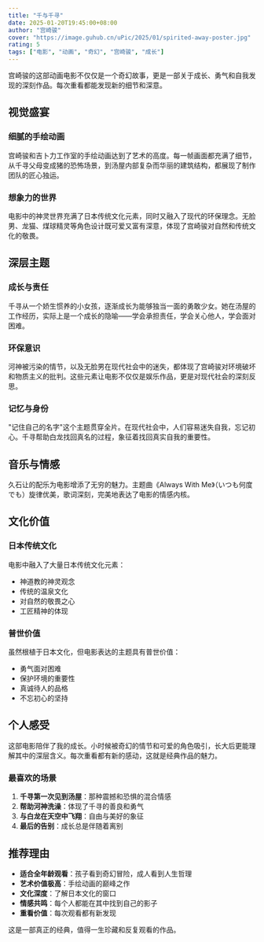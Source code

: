 ```yaml
---
title: "千与千寻"
date: 2025-01-20T19:45:00+08:00
author: "宫崎骏"
cover: "https://image.guhub.cn/uPic/2025/01/spirited-away-poster.jpg"
rating: 5
tags: ["电影", "动画", "奇幻", "宫崎骏", "成长"]
---
```


宫崎骏的这部动画电影不仅仅是一个奇幻故事，更是一部关于成长、勇气和自我发现的深刻作品。每次重看都能发现新的细节和深意。

## 视觉盛宴

### 细腻的手绘动画

宫崎骏和吉卜力工作室的手绘动画达到了艺术的高度。每一帧画面都充满了细节，从千寻父母变成猪的恐怖场景，到汤屋内部复杂而华丽的建筑结构，都展现了制作团队的匠心独运。

### 想象力的世界

电影中的神灵世界充满了日本传统文化元素，同时又融入了现代的环保理念。无脸男、龙猫、煤球精灵等角色设计既可爱又富有深意，体现了宫崎骏对自然和传统文化的敬畏。

## 深层主题

### 成长与责任

千寻从一个娇生惯养的小女孩，逐渐成长为能够独当一面的勇敢少女。她在汤屋的工作经历，实际上是一个成长的隐喻——学会承担责任，学会关心他人，学会面对困难。

### 环保意识

河神被污染的情节，以及无脸男在现代社会中的迷失，都体现了宫崎骏对环境破坏和物质主义的批判。这些元素让电影不仅仅是娱乐作品，更是对现代社会的深刻反思。

### 记忆与身份

"记住自己的名字"这个主题贯穿全片。在现代社会中，人们容易迷失自我，忘记初心。千寻帮助白龙找回真名的过程，象征着找回真实自我的重要性。

## 音乐与情感

久石让的配乐为电影增添了无穷的魅力。主题曲《Always With Me》（いつも何度でも）旋律优美，歌词深刻，完美地表达了电影的情感内核。

## 文化价值

### 日本传统文化

电影中融入了大量日本传统文化元素：
- 神道教的神灵观念
- 传统的温泉文化
- 对自然的敬畏之心
- 工匠精神的体现

### 普世价值

虽然根植于日本文化，但电影表达的主题具有普世价值：
- 勇气面对困难
- 保护环境的重要性
- 真诚待人的品格
- 不忘初心的坚持

## 个人感受

这部电影陪伴了我的成长。小时候被奇幻的情节和可爱的角色吸引，长大后更能理解其中的深层含义。每次重看都有新的感动，这就是经典作品的魅力。

### 最喜欢的场景

1. **千寻第一次见到汤屋**：那种震撼和恐惧的混合情感
2. **帮助河神洗澡**：体现了千寻的善良和勇气
3. **与白龙在天空中飞翔**：自由与美好的象征
4. **最后的告别**：成长总是伴随着离别

## 推荐理由

- **适合全年龄观看**：孩子看到奇幻冒险，成人看到人生哲理
- **艺术价值极高**：手绘动画的巅峰之作
- **文化深度**：了解日本文化的窗口
- **情感共鸣**：每个人都能在其中找到自己的影子
- **重看价值**：每次观看都有新发现

这是一部真正的经典，值得一生珍藏和反复观看的作品。

